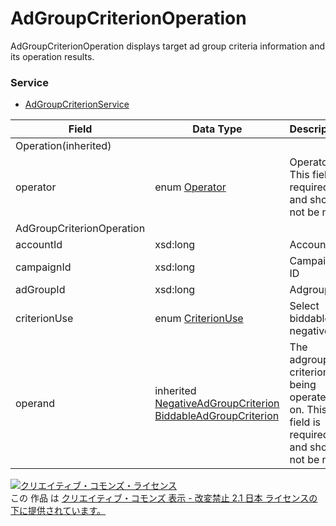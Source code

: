 # AdGroupCriterionOperation
AdGroupCriterionOperation displays target ad group criteria information and its operation results.
### Service
+ [AdGroupCriterionService](../services/AdGroupCriterionService.md)

| Field | Data Type | Description | Restrictions | 
|---|---|---|---|
| Operation(inherited)||||
| operator| enum <a href="./Operator.md">Operator</a>| Operator. This field is required and should not be null.| Req |
| AdGroupCriterionOperation||||
| accountId| xsd:long| Account ID| Req |
| campaignId| xsd:long| Campaign ID| Req |
| adGroupId| xsd:long| Adgroup ID| Req |
| criterionUse| enum <a href="./CriterionUse.md">CriterionUse</a>| Select biddable or negative.| Req |
| operand| inherited <a href="./NegativeAdGroupCriterion.md">NegativeAdGroupCriterion</a><br><a href="./BiddableAdGroupCriterion.md">BiddableAdGroupCriterion</a>| The adgroup criterion being operated on. This field is required and should not be null.| Req |
<a rel="license" href="http://creativecommons.org/licenses/by-nd/2.1/jp/"><img alt="クリエイティブ・コモンズ・ライセンス" style="border-width:0" src="https://i.creativecommons.org/l/by-nd/2.1/jp/88x31.png" /></a><br />この 作品 は <a rel="license" href="http://creativecommons.org/licenses/by-nd/2.1/jp/">クリエイティブ・コモンズ 表示 - 改変禁止 2.1 日本 ライセンスの下に提供されています。</a>
